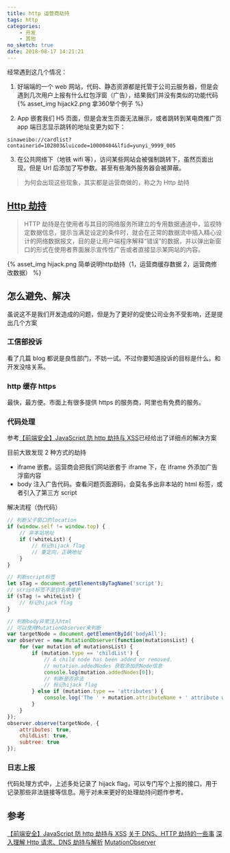 ```yaml
---
title: http 运营商劫持
tags: http
categories:
    - 开发
    - 其他
no_sketch: true
date: 2018-08-17 14:21:21
---
```


经常遇到这几个情况：

1. 好端端的一个 web 网站，代码、静态资源都是托管于公司云服务器，但是会遇到几次用户上报有什么红包浮窗（广告），结果我们并没有类似的功能代码
   {% asset_img hijack2.png 拿360举个例子 %}

2. App 嵌套我们 H5 页面，但是会发生页面无法展示，或者跳转到某电商推广页
   app 端日志显示跳转的地址变更为如下：

```
sinaweibo://cardlist?containerid=102803&luicode=10000404&lfid=yunyi_9999_005
```

3. 在公共网络下（地铁 wifi 等），访问某些网站会被强制跳转下，虽然页面出现，但是 Url 后添加了写参数。甚至有些海外服务器会被屏蔽。

> 为何会出现这些现象，其实都是运营商做的，称之为 Http 劫持

## [Http 劫持](https://baike.baidu.com/item/http劫持/383091)

> HTTP 劫持是在使用者与其目的网络服务所建立的专用数据通道中，监视特定数据信息，提示当满足设定的条件时，就会在正常的数据流中插入精心设计的网络数据报文，目的是让用户端程序解释“错误”的数据，并以弹出新窗口的形式在使用者界面展示宣传性广告或者直接显示某网站的内容。

{% asset_img hijack.png 简单说明http劫持（1，运营商缓存数据 2，运营商修改数据） %}

## 怎么避免、解决

虽说这不是我们开发造成的问题，但是为了更好的促使公司业务不受影响，还是提出几个方案

### 工信部投诉

看了几篇 blog 都说是良性部门，不妨一试。不过你要知道投诉的目标是什么。和开发没啥关系。

### http 缓存 https

最快，最方便。市面上有很多提供 https 的服务商，阿里也有免费的服务。

### 代码处理

参考[【前端安全】JavaScript 防 http 劫持与 XSS](http://www.cnblogs.com/coco1s/p/5777260.html)已经给出了详细点的解决方案

目前大致发现 2 种方式的劫持

-   iframe 嵌套。运营商会把我们网站嵌套于 iframe 下，在 iframe 外添加广告浮窗内容
-   body 注入广告代码。查看问题页面源码，会莫名多出非本站的 html 标签，或者引入了第三方 script

解决流程（伪代码）

```js
// 判断父子窗口的location
if (window.self != window.top) {
	// 非本站地址
	if (!whiteList) {
		// 标记hijack flag
		// 重定向，正确地址
	}
}

// 判断script标签
let sTag = document.getElementsByTagName('script');
// script标签不是白名单维护
if (sTag != whiteList) {
	// 标记hijack flag
}

// 判断body异常注入html
// 可以使用MutationObserver来判断
var targetNode = document.getElementById('bodyAll');
var observer = new MutationObserver(function(mutationsList) {
	for (var mutation of mutationsList) {
		if (mutation.type == 'childList') {
			// A child node has been added or removed.
			// mutation.addedNodes 获取添加的Node信息
			console.log(mutation.addedNodes[0]);
			// 判断是否非法
			// 标记hijack flag
		} else if (mutation.type == 'attributes') {
			console.log('The ' + mutation.attributeName + ' attribute was modified.');
		}
	}
});
observer.observe(targetNode, {
	attributes: true,
	childList: true,
	subtree: true
});
```

### 日志上报

代码处理方式中，上述多处记录了 hijack flag，可以专门写个上报的接口，用于记录那些非法链接等信息。用于对未来更好的处理劫持问题作参考。

## 参考

[【前端安全】JavaScript 防 http 劫持与 XSS](http://www.cnblogs.com/coco1s/p/5777260.html)
[关于 DNS、HTTP 劫持的一些事](http://m635674608.iteye.com/blog/2342832)
[深入理解 Http 请求、DNS 劫持与解析](https://juejin.im/post/59ba146c6fb9a00a4636d8b6)
[MutationObserver](https://developer.mozilla.org/en-US/docs/Web/API/MutationObserver)
